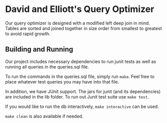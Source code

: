 # David and Elliott's Query Optimizer

Our query optimizer is designed with a modified left deep join in mind. Tables are sorted and joined together in size order from smallest to greatest to avoid rapid growth.


## Building and Running

Our project includes necessary dependencies to run junit tests as well as running all queries in the queries.sql file. 

To run the commands in the queries.sql file, simply run `make`. Feel free to place whatever test queries you may have into that file. 

In addition, we have JUnit support. The jars for junit (and its dependencies) are included in the lib folder. To run out Junit test suite use `make test`. 

If you would like to run the db interactively, `make interactive` can be used. 

`make clean` is also available if needed. 
